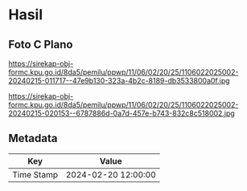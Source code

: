 # Hasil

## Foto C Plano

https://sirekap-obj-formc.kpu.go.id/8da5/pemilu/ppwp/11/06/02/20/25/1106022025002-20240215-011717--47e9b130-323a-4b2c-8189-db3533800a0f.jpg

https://sirekap-obj-formc.kpu.go.id/8da5/pemilu/ppwp/11/06/02/20/25/1106022025002-20240215-020153--6787886d-0a7d-457e-b743-832c8c518002.jpg


## Metadata

| Key        | Value               |
| ---------- | ------------------- |
| Time Stamp | 2024-02-20 12:00:00 |



